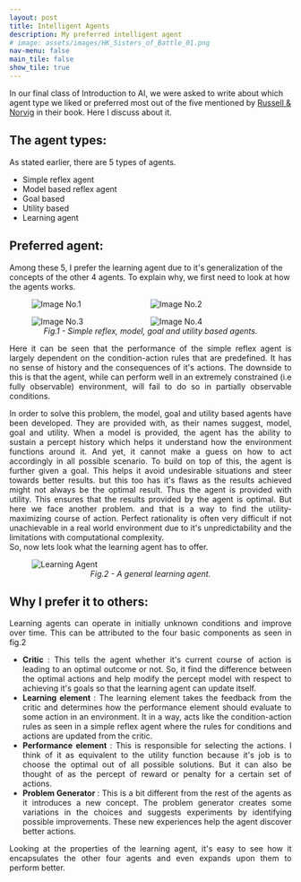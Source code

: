 ```yaml
---
layout: post
title: Intelligent Agents
description: My preferred intelligent agent
# image: assets/images/HK_Sisters_of_Battle_01.png
nav-menu: false
main_tile: false
show_tile: true
---
```

In our final class of Introduction to AI, we were asked to write about which agent type we liked or preferred most out of the five mentioned by [Russell & Norvig](https://en.wikipedia.org/wiki/Intelligent_agent#CITEREFRussellNorvig2003) in their book. Here I discuss about it.

## The agent types:
As stated earlier, there are 5 types of agents.

* Simple reflex agent
* Model based reflex agent
* Goal based
* Utility based
* Learning agent

## Preferred agent:
Among these 5, I prefer the learning agent due to it's generalization of the concepts of the other 4 agents. To explain why, we first need to look at how the agents works.

<style>
img {
  display: block;
  margin-left: auto;
  margin-right: auto;
}
</style>

<figure>
<div style="display:flex">
    <div style="flex:1;padding:0 1% 0 0">    
        <img src = "{% link assets/alternate_images/LearningDiagram2.png %}" alt = "Image No.1">
    </div>
    <div style="flex:1; padding:0 1% 0 0">
        <img src = "{% link assets/alternate_images/LearningDiagram3.png %}" alt = "Image No.2">
    </div>
    </div>
    <div>
    <p></p>
    </div>
    <div style="display:flex">
    <div style="flex:1;padding:0 1% 0 0">    
        <img src = "{% link assets/alternate_images/LearningDiagram4.png %}" alt = "Image No.3">
    </div>
    <div style="flex:1; padding:0 1% 0 0">
        <img src = "{% link assets/alternate_images/LearningDiagram5.png %}" alt = "Image No.4">
    </div>
</div>
<figcaption align="center"><i>Fig.1 - Simple reflex, model, goal and utility based agents.</i></figcaption>
</figure>

<div>
<p></p>
</div>
<div style="text-align: justify">
Here it can be seen that the performance of the simple reflex agent is largely dependent on the condition-action rules that are predefined. It has no sense of history and the consequences of it's actions. The downside to this is that the agent, while can perform well in an extremely constrained (i.e fully observable) environment, will fail to do so in partially observable conditions.
</div>

<div>
<p></p>
</div>

<div style="text-align: justify">
In order to solve this problem, the model, goal and utility based agents have been developed. They are provided with, as their names suggest, model, goal and utility. When a model is provided, the agent has the ability to sustain a percept history which helps it understand how the environment functions around it. And yet, it cannot make a guess on how to act accordingly in all possible scenario. To build on top of this, the agent is further given a goal. This helps it avoid undesirable situations and steer towards better results. but this too has it's flaws as the results achieved might not always be the optimal result. Thus the agent is provided with utility. This ensures that the results provided by the agent is optimal. But here we face another problem. and that is a way to find the utility-maximizing course of action. Perfect rationality is often very difficult if not unachievable in a real world environment due to it's unpredictability and the limitations with computational complexity.
</div>
So, now lets look what the learning agent has to offer.
<div>
<p></p>
</div>

<figure>
    <div style="display:flex">
        <div style="flex:1;">
            <div style="flex:1; padding:0 3% 0 0;">
                <img 
                    style="display: block;margin-left: auto;margin-right: auto;width=10%;" 
                    src="{% link assets/images/LearningDiagram1.png %}" 
                    alt="Learning Agent"
                >
            </div>
        </div>
    </div>
    <figcaption align="center"><i>Fig.2 - A general learning agent.</i></figcaption>
</figure>

<div>
<p></p>
</div>

## Why I prefer it to others:

<div style="text-align: justify">
Learning agents can operate in initially unknown conditions and improve over time. This can be attributed to the four basic components as seen in fig.2

* <b>Critic </b>: This tells the agent whether it's current course of action is leading to an optimal outcome or not. So, it find the difference between the optimal actions and help modify the percept model with respect to achieving it's goals so that the learning agent can update itself.
* <b>Learning element </b>: The learning element takes the feedback from the critic and determines how the performance element should evaluate to some action in an environment. It in a way, acts like the condition-action rules as seen in a simple reflex agent where the rules for conditions and actions are updated from the critic.
* <b>Performance element </b>: This is responsible for selecting the actions. I think of it as equivalent to the utility function because it's job is to choose the optimal out of all possible solutions. But it can also be thought of as the percept of reward or penalty for a certain set of actions.
* <b>Problem Generator </b>: This is a bit different from the rest of the agents as it introduces a new concept. The problem generator creates some variations in the choices and suggests experiments by identifying possible improvements. These new experiences help the agent discover better actions.
<div>
<p></p>
</div>
<p>
Looking at the properties of the learning agent, it's easy to see how it encapsulates the other four agents and even expands upon them to perform better.
</p>
</div>
